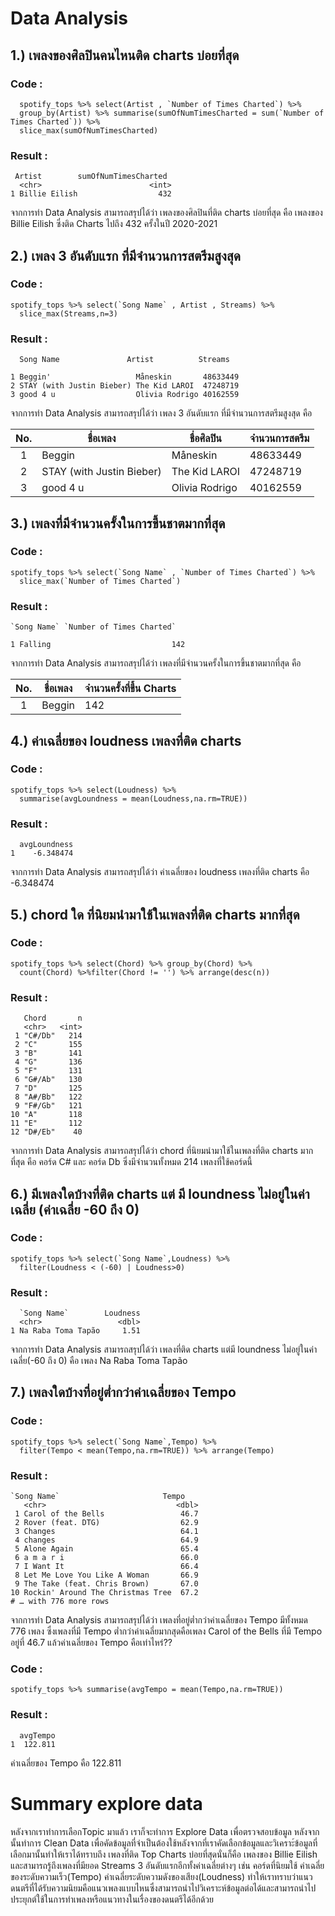 # Data Analysis

## 1.) เพลงของศิลปินคนไหนติด charts บ่อยที่สุด 
### Code : 
```{R}
  spotify_tops %>% select(Artist , `Number of Times Charted`) %>% 
  group_by(Artist) %>% summarise(sumOfNumTimesCharted = sum(`Number of Times Charted`)) %>%
  slice_max(sumOfNumTimesCharted)
```
### Result :
```{R}
 Artist        sumOfNumTimesCharted
  <chr>                        <int>
1 Billie Eilish                  432
```
จากการทำ Data Analysis สามารถสรุปได้ว่า เพลงของศิลปินที่ติด charts บ่อยที่สุด คือ เพลงของ Billie Eilish ซึ่งติด Charts ไปถึง 432 ครั้งในปี 2020-2021

## 2.) เพลง 3 อันดับแรก ที่มีจำนวนการสตรีมสูงสุด 
### Code : 
```{R}
spotify_tops %>% select(`Song Name` , Artist , Streams) %>%
  slice_max(Streams,n=3)
```
### Result :
```{R}
  Song Name               Artist          Streams
                          
1 Beggin'                   Måneskin       48633449
2 STAY (with Justin Bieber) The Kid LAROI  47248719
3 good 4 u                  Olivia Rodrigo 40162559
```
จากการทำ Data Analysis สามารถสรุปได้ว่า เพลง 3 อันดับแรก ที่มีจำนวนการสตรีมสูงสุด คือ 

| No. | ชื่อเพลง                       | ชื่อศิลปิน           | จำนวนการสตรีม |
|:---:|----------------------------- |------------------|------------- |
|  1  | Beggin                       | Måneskin         | 48633449     |
|  2  | STAY (with Justin Bieber)    | The Kid LAROI    | 47248719     |
|  3  | good 4 u                     | Olivia Rodrigo   | 40162559     |

## 3.) เพลงที่มีจำนวนครั้งในการขึ้นชาตมากที่สุด 
### Code : 
```{R}
spotify_tops %>% select(`Song Name` , `Number of Times Charted`) %>%
  slice_max(`Number of Times Charted`)
```
### Result :
```{R}
`Song Name` `Number of Times Charted`
 
1 Falling                           142    
```
จากการทำ Data Analysis สามารถสรุปได้ว่า เพลงที่มีจำนวนครั้งในการขึ้นชาตมากที่สุด คือ

| No. | ชื่อเพลง                       | จำนวนครั้งที่ขึ้น Charts  | 
|:---:|----------------------------- |---------------------|
|  1  | Beggin                       | 142                 | 

## 4.) ค่าเฉลี่ยของ loudness เพลงที่ติด charts 
### Code : 
```{R}
spotify_tops %>% select(Loudness) %>%
  summarise(avgLoundness = mean(Loudness,na.rm=TRUE))
```
### Result :
```{R}
  avgLoundness
1    -6.348474        
```
จากการทำ Data Analysis สามารถสรุปได้ว่า ค่าเฉลี่ยของ loudness เพลงที่ติด charts คือ -6.348474 

## 5.) chord ใด ที่นิยมนำมาใช้ในเพลงที่ติด charts มากที่สุด 
### Code : 
```{R}
spotify_tops %>% select(Chord) %>% group_by(Chord) %>% 
  count(Chord) %>%filter(Chord != '') %>% arrange(desc(n))
```
### Result :
```{R}
   Chord       n
   <chr>   <int>
 1 "C#/Db"   214
 2 "C"       155
 3 "B"       141
 4 "G"       136
 5 "F"       131
 6 "G#/Ab"   130
 7 "D"       125
 8 "A#/Bb"   122
 9 "F#/Gb"   121
10 "A"       118
11 "E"       112
12 "D#/Eb"    40    
```
จากการทำ Data Analysis สามารถสรุปได้ว่า chord ที่นิยมนำมาใช้ในเพลงที่ติด charts มากที่สุด คือ คอร์ด C# และ คอร์ด Db ซึ่งมีจำนวนทั้งหมด 214 เพลงที่ใช้คอร์ดนี้

## 6.) มีเพลงใดบ้างที่ติด charts แต่ มี loundness ไม่อยู่ในค่าเฉลี่ย (ค่าเฉลี่ย -60 ถึง 0)
### Code : 
```{R}
spotify_tops %>% select(`Song Name`,Loudness) %>% 
  filter(Loudness < (-60) | Loudness>0)
```
### Result :
```{R}
  `Song Name`        Loudness
  <chr>                 <dbl>
1 Na Raba Toma Tapão     1.51     
```
จากการทำ Data Analysis สามารถสรุปได้ว่า เพลงที่ติด charts แต่มี loundness ไม่อยู่ในค่าเฉลี่ย(-60 ถึง 0) คือ เพลง Na Raba Toma Tapão

## 7.) เพลงใดบ้างที่อยู่ต่ำกว่าค่าเฉลี่ยของ Tempo
### Code : 
```{R}
spotify_tops %>% select(`Song Name`,Tempo) %>%
  filter(Tempo < mean(Tempo,na.rm=TRUE)) %>% arrange(Tempo)
```
### Result :
```{R}
`Song Name`                       Tempo
   <chr>                             <dbl>
 1 Carol of the Bells                 46.7
 2 Rover (feat. DTG)                  62.9
 3 Changes                            64.1
 4 changes                            64.9
 5 Alone Again                        65.4
 6 a m a r i                          66.0
 7 I Want It                          66.4
 8 Let Me Love You Like A Woman       66.9
 9 The Take (feat. Chris Brown)       67.0
10 Rockin' Around The Christmas Tree  67.2
# … with 776 more rows   
```
จากการทำ Data Analysis สามารถสรุปได้ว่า เพลงที่อยู่ต่ำกว่าค่าเฉลี่ยของ Tempo มีทั้งหมด 776 เพลง ซึ่งเพลงที่มี Tempo ต่ำกว่าค่าเฉลี่ยมากสุดคือเพลง Carol of the Bells  ที่มี Tempo อยู่ที่ 46.7 แล้วค่าเฉลี่ยของ Tempo คือเท่าไหร่??
### Code :
```{R}
spotify_tops %>% summarise(avgTempo = mean(Tempo,na.rm=TRUE))
```
### Result :
```{R}
  avgTempo
1  122.811
```
ค่าเฉลี่ยของ Tempo คือ 122.811
# Summary explore data
หลังจากเราทำการเลือกTopic มาแล้ว เราก็จะทำการ Explore Data เพื่อตรวจสอบข้อมูล หลังจากนั้นทำการ Clean Data เพื่อคัดข้อมูลที่จำเป็นต้องใช้หลังจากที่เราคัดเลือกข้อมูลและวิเคราะ์ข้อมูลที่เลือกมานั้นทำให้เราได้ทราบถึง เพลงที่ติด Top Charts บ่อยที่สุดนั่นก็คือ เพลงของ Billie Eilish และสามารถรู้ถึงเพลงที่มียอด Streams 3 อันดับแรกอีกทั้งค่าเฉลี่ยต่างๆ เช่น คอร์ดที่นิยมใช้ ค่าเฉลี่ยของระดับความเร็ว(Tempo) ค่าเฉลี่ยระดับความดังของเสียง(Loudness) ทำให้เราทราบว่าแนวดนตรีที่ได้รับความนิยมคือแนวเพลงแบบไหนซึ่งสามารถนำไปวิเคราะห์ข้อมูลต่อได้และสามารถนำไปประยุกต์ใช้ในการทำเพลงหรือแนวทางในเรื่องของดนตรีได้อีกด้วย
